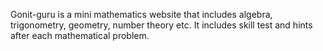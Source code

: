 Gonit-guru is a mini mathematics website that includes algebra, trigonometry, geometry, number theory etc. It includes skill test and hints after each mathematical problem.
